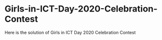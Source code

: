 # Girls-in-ICT-Day-2020-Celebration-Contest
Here is the solution of Girls in ICT Day 2020 Celebration Contest
